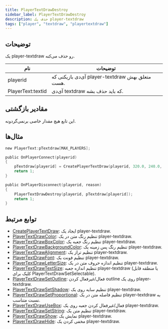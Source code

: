 ```yaml
---
title: PlayerTextDrawDestroy
sidebar_label: PlayerTextDrawDestroy
description: حذف یک player-textdraw
tags: ["player", "textdraw", "playertextdraw"]
---
```


## توضیحات

یک player-textdraw رو حذف می‌کنه.

| نام               | توضیحات                                              |
| ----------------- | ---------------------------------------------------- |
| playerid          | آی‌دی بازیکنی که player-textdraw متعلق بهش هست.      |
| PlayerText:textid | آی‌دی textdraw که باید حذف بشه.                       |

## مقادیر بازگشتی

این تابع هیچ مقدار خاصی برنمی‌گردونه.

## مثال‌ها

```c
new PlayerText:pTextdraw[MAX_PLAYERS];

public OnPlayerConnect(playerid)
{
    pTextdraw[playerid] = CreatePlayerTextDraw(playerid, 320.0, 240.0, "Example Text");
    return 1;
}

public OnPlayerDisconnect(playerid, reason)
{
    PlayerTextDrawDestroy(playerid, pTextdraw[playerid]);
    return 1;
}
```

## توابع مرتبط

- [CreatePlayerTextDraw](CreatePlayerTextDraw): ایجاد یک player-textdraw.
- [PlayerTextDrawColor](PlayerTextDrawColor): تنظیم رنگ متن در یک player-textdraw.
- [PlayerTextDrawBoxColor](PlayerTextDrawBoxColor): تنظیم رنگ جعبه یک player-textdraw.
- [PlayerTextDrawBackgroundColor](PlayerTextDrawBackgroundColor): تنظیم رنگ پس زمینه یک player-textdraw.
- [PlayerTextDrawAlignment](PlayerTextDrawAlignment): تنظیم تراز یک player-textdraw.
- [PlayerTextDrawFont](PlayerTextDrawFont): تنظیم فونت یک player-textdraw.
- [PlayerTextDrawLetterSize](PlayerTextDrawLetterSize): تنظیم اندازه حروف متن در یک player-textdraw.
- [PlayerTextDrawTextSize](PlayerTextDrawTextSize): تنظیم اندازه جعبه player-textdraw (یا منطقه قابل کلیک برای PlayerTextDrawSetSelectable).
- [PlayerTextDrawSetOutline](PlayerTextDrawSetOutline): فعال/غیرفعال کردن outline روی یک player-textdraw.
- [PlayerTextDrawSetShadow](PlayerTextDrawSetShadow): تنظیم سایه روی یک player-textdraw.
- [PlayerTextDrawSetProportional](PlayerTextDrawSetProportional): تنظیم فاصله متن در یک player-textdraw به نسبت متناسب.
- [PlayerTextDrawUseBox](PlayerTextDrawUseBox): فعال/غیرفعال کردن جعبه روی یک player-textdraw.
- [PlayerTextDrawSetString](PlayerTextDrawSetString): تنظیم متن یک player-textdraw.
- [PlayerTextDrawShow](PlayerTextDrawShow): نمایش یک player-textdraw.
- [PlayerTextDrawHide](PlayerTextDrawHide): مخفی کردن یک player-textdraw.